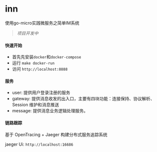 # inn
使用go-micro实践微服务之简单IM系统

> *项目开发中*

#### 快速开始

- 首先先安装`docker`和`docker-compose`
- 运行 `make docker-run`
- 访问 `http://localhost:8888`

#### 服务

- user: 提供用户登录注册的服务
- gateway: 提供消息收发的出入口，主要有四块功能：连接保持、协议解析、Session 维护和消息推送
- message: 提供消息业务逻辑处理服务。

#### 链路跟踪

基于 OpenTracing + Jaeger 构建分布式服务追踪系统

jaeger Ui: `http://localhost:16686`